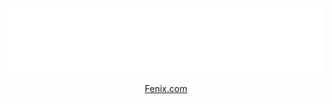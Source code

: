 <div align="center">

<img src="./src/assets/img/logo.png" alt="logo Fenix">

[Fenix.com](https://leoosilvp.github.io/FENIX/)
</div>